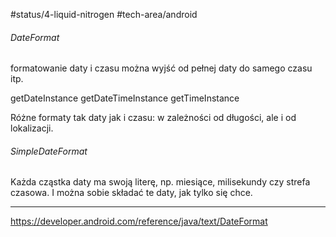 #status/4-liquid-nitrogen 
#tech-area/android 

###### DateFormat

formatowanie daty i czasu można wyjść od pełnej daty do samego czasu itp.

getDateInstance
getDateTimeInstance
getTimeInstance

Różne formaty tak daty jak i czasu: w zależności od długości, ale i od lokalizacji.

###### SimpleDateFormat
Każda cząstka daty ma swoją literę, np. miesiące, milisekundy czy strefa czasowa. 
I można sobie składać te daty, jak tylko się chce.

---
https://developer.android.com/reference/java/text/DateFormat